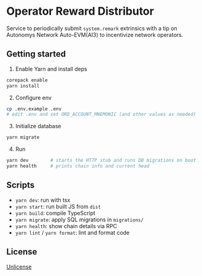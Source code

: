 # Operator Reward Distributor

Service to periodically submit `system.remark` extrinsics with a tip on Autonomys Network Auto-EVM(AI3) to incentivize network operators.

## Getting started

1. Enable Yarn and install deps

```bash
corepack enable
yarn install
```

2. Configure env

```bash
cp .env.example .env
# edit .env and set ORD_ACCOUNT_MNEMONIC (and other values as needed)
```

3. Initialize database

```bash
yarn migrate
```

4. Run

```bash
yarn dev        # starts the HTTP stub and runs DB migrations on boot
yarn health     # prints chain info and current head
```

## Scripts

- `yarn dev`: run with tsx
- `yarn start`: run built JS from `dist`
- `yarn build`: compile TypeScript
- `yarn migrate`: apply SQL migrations in `migrations/`
- `yarn health`: show chain details via RPC
- `yarn lint` / `yarn format`: lint and format code

## License

[Unlicense](LICENSE)
